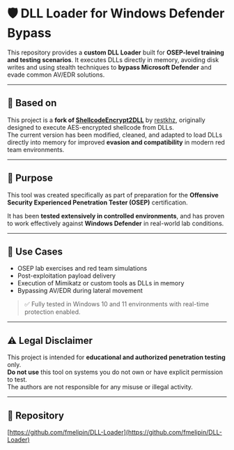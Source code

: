 # 🛡️ DLL Loader for Windows Defender Bypass

This repository provides a **custom DLL Loader** built for **OSEP-level training and testing scenarios**. It executes DLLs directly in memory, avoiding disk writes and using stealth techniques to **bypass Microsoft Defender** and evade common AV/EDR solutions.

---

## 📌 Based on

This project is a **fork of [ShellcodeEncrypt2DLL](https://github.com/restkhz/ShellcodeEncrypt2DLL)** by [restkhz](https://github.com/restkhz), originally designed to execute AES-encrypted shellcode from DLLs.  
The current version has been modified, cleaned, and adapted to load DLLs directly into memory for improved **evasion and compatibility** in modern red team environments.

---

## 🎯 Purpose

This tool was created specifically as part of preparation for the **Offensive Security Experienced Penetration Tester (OSEP)** certification.

It has been **tested extensively in controlled environments**, and has proven to work effectively against **Windows Defender** in real-world lab conditions.

---

## 🧪 Use Cases

- OSEP lab exercises and red team simulations  
- Post-exploitation payload delivery  
- Execution of Mimikatz or custom tools as DLLs in memory  
- Bypassing AV/EDR during lateral movement

> ✅ Fully tested in Windows 10 and 11 environments with real-time protection enabled.

---

## ⚠️ Legal Disclaimer

This project is intended for **educational and authorized penetration testing** only.  
**Do not use** this tool on systems you do not own or have explicit permission to test.  
The authors are not responsible for any misuse or illegal activity.

---

## 📂 Repository

[https://github.com/fmelipin/DLL-Loader](https://github.com/fmelipin/DLL-Loader)

